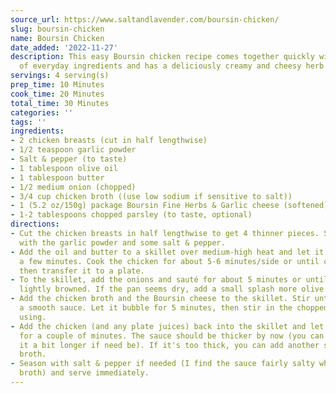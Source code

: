 ```yaml
---
source_url: https://www.saltandlavender.com/boursin-chicken/
slug: boursin-chicken
name: Boursin Chicken
date_added: '2022-11-27'
description: This easy Boursin chicken recipe comes together quickly with a handful
  of everyday ingredients and has a deliciously creamy and cheesy herb sauce!
servings: 4 serving(s)
prep_time: 10 Minutes
cook_time: 20 Minutes
total_time: 30 Minutes
categories: ''
tags: ''
ingredients:
- 2 chicken breasts (cut in half lengthwise)
- 1/2 teaspoon garlic powder
- Salt & pepper (to taste)
- 1 tablespoon olive oil
- 1 tablespoon butter
- 1/2 medium onion (chopped)
- 3/4 cup chicken broth ((use low sodium if sensitive to salt))
- 1 (5.2 oz/150g) package Boursin Fine Herbs & Garlic cheese (softened)
- 1-2 tablespoons chopped parsley (to taste, optional)
directions:
- Cut the chicken breasts in half lengthwise to get 4 thinner pieces. Season them
  with the garlic powder and some salt & pepper.
- Add the oil and butter to a skillet over medium-high heat and let it heat up for
  a few minutes. Cook the chicken for about 5-6 minutes/side or until cooked through,
  then transfer it to a plate.
- To the skillet, add the onions and sauté for about 5 minutes or until softened and
  lightly browned. If the pan seems dry, add a small splash more olive oil.
- Add the chicken broth and the Boursin cheese to the skillet. Stir until you've got
  a smooth sauce. Let it bubble for 5 minutes, then stir in the chopped parsley if
  using.
- Add the chicken (and any plate juices) back into the skillet and let it warm through
  for a couple of minutes. The sauce should be thicker by now (you can always cook
  it a bit longer if need be). If it's too thick, you can add another splash of chicken
  broth.
- Season with salt & pepper if needed (I find the sauce fairly salty when using regular
  broth) and serve immediately.
---
```

